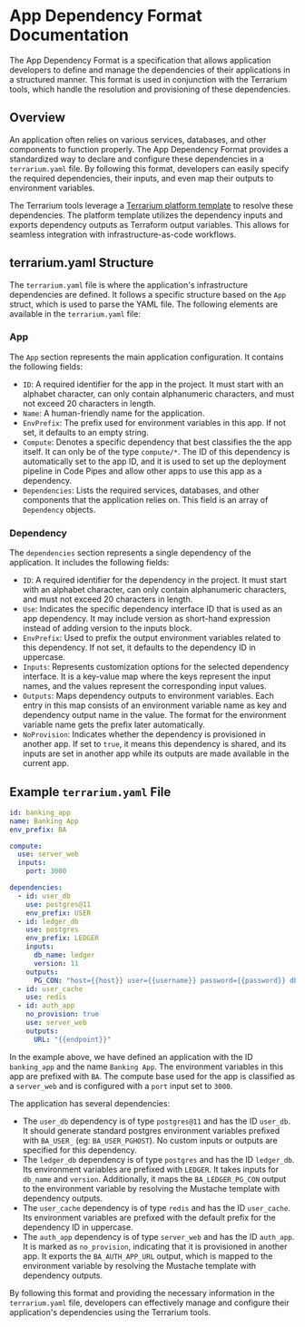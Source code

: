 # App Dependency Format Documentation

The App Dependency Format is a specification that allows application developers to define and manage the dependencies of their applications in a structured manner. This format is used in conjunction with the Terrarium tools, which handle the resolution and provisioning of these dependencies.

## Overview

An application often relies on various services, databases, and other components to function properly. The App Dependency Format provides a standardized way to declare and configure these dependencies in a `terrarium.yaml` file. By following this format, developers can easily specify the required dependencies, their inputs, and even map their outputs to environment variables.

The Terrarium tools leverage a [Terrarium platform template](../../../../platform/definition/readme.md) to resolve these dependencies. The platform template utilizes the dependency inputs and exports dependency outputs as Terraform output variables. This allows for seamless integration with infrastructure-as-code workflows.

## terrarium.yaml Structure

The `terrarium.yaml` file is where the application's infrastructure dependencies are defined. It follows a specific structure based on the `App` struct, which is used to parse the YAML file. The following elements are available in the `terrarium.yaml` file:

### App

The `App` section represents the main application configuration. It contains the following fields:

- `ID`: A required identifier for the app in the project. It must start with an alphabet character, can only contain alphanumeric characters, and must not exceed 20 characters in length.
- `Name`: A human-friendly name for the application.
- `EnvPrefix`: The prefix used for environment variables in this app. If not set, it defaults to an empty string.
- `Compute`: Denotes a specific dependency that best classifies the the app itself. It can only be of the type `compute/*`. The ID of this dependency is automatically set to the app ID, and it is used to set up the deployment pipeline in Code Pipes and allow other apps to use this app as a dependency.
- `Dependencies`: Lists the required services, databases, and other components that the application relies on. This field is an array of `Dependency` objects.

### Dependency

The `dependencies` section represents a single dependency of the application. It includes the following fields:

- `ID`: A required identifier for the dependency in the project. It must start with an alphabet character, can only contain alphanumeric characters, and must not exceed 20 characters in length.
- `Use`: Indicates the specific dependency interface  ID that is used as an app dependency. It may include version as short-hand expression instead of adding version to the inputs block.
- `EnvPrefix`: Used to prefix the output environment variables related to this dependency. If not set, it defaults to the dependency ID in uppercase.
- `Inputs`: Represents customization options for the selected dependency interface. It is a key-value map where the keys represent the input names, and the values represent the corresponding input values.
- `Outputs`: Maps dependency outputs to environment variables. Each entry in this map consists of an environment variable name as key and dependency output name in the value. The format for the environment variable name gets the prefix later automatically.
- `NoProvision`: Indicates whether the dependency is provisioned in another app. If set to `true`, it means this dependency is shared, and its inputs are set in another app while its outputs are made available in the current app.

## Example `terrarium.yaml` File

```yaml
id: banking_app
name: Banking App
env_prefix: BA

compute:
  use: server_web
  inputs:
    port: 3000

dependencies:
  - id: user_db
    use: postgres@11
    env_prefix: USER
  - id: ledger_db
    use: postgres
    env_prefix: LEDGER
    inputs:
      db_name: ledger
      version: 11
    outputs:
      PG_CON: "host={{host}} user={{username}} password={{password}} dbname={{dbname}} port={{port}} sslmode={{sslmode}}"
  - id: user_cache
    use: redis
  - id: auth_app
    no_provision: true
    use: server_web
    outputs:
      URL: "{{endpoint}}"
```

In the example above, we have defined an application with the ID `banking_app` and the name `Banking App`. The environment variables in this app are prefixed with `BA`. The compute base used for the app is classified as a `server_web` and is configured with a `port` input set to `3000`.

The application has several dependencies:

- The `user_db` dependency is of type `postgres@11` and has the ID `user_db`. It should generate standard postgres environment variables prefixed with `BA_USER_` (eg: `BA_USER_PGHOST`). No custom inputs or outputs are specified for this dependency.
- The `ledger_db` dependency is of type `postgres` and has the ID `ledger_db`. Its environment variables are prefixed with `LEDGER`. It takes inputs for `db_name` and `version`. Additionally, it maps the `BA_LEDGER_PG_CON` output to the environment variable by resolving the Mustache template with dependency outputs.
- The `user_cache` dependency is of type `redis` and has the ID `user_cache`. Its environment variables are prefixed with the default prefix for the dependency ID in uppercase.
- The `auth_app` dependency is of type `server_web` and has the ID `auth_app`. It is marked as `no_provision`, indicating that it is provisioned in another app. It exports the `BA_AUTH_APP_URL` output, which is mapped to the environment variable by resolving the Mustache template with dependency outputs.

By following this format and providing the necessary information in the `terrarium.yaml` file, developers can effectively manage and configure their application's dependencies using the Terrarium tools.
